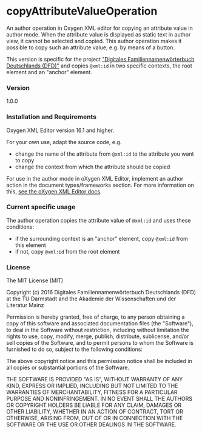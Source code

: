 # copyAttributeValueOperation

An author operation in Oxygen XML editor for copying an attribute value in author mode. When the attribute value is displayed as static text in author view, it cannot be selected and copied. This author operation makes it possible to copy such an attribute value, e.g. by means of a button.

This version is specific for the project ["Digitales Familiennamenwörterbuch Deutschlands (DFD)"](http://www.namenforschung.net/dfd/woerterbuch/liste/) and copies `@xml:id` in two specific contexts, the root element and an "anchor" element.

### Version
1.0.0

### Installation and Requirements

Oxygen XML Editor version 16.1 and higher.

For your own use, adapt the source code, e.g.

* change the name of the attribute from `@xml:id` to the attribute you want to copy
* change the context from which the attribute should be copied

For use in the author mode in oXygen XML Editor, implement an author action in the document types/frameworks section. For more information on this, [see the oXygen XML Editor docs](https://www.oxygenxml.com/doc/versions/18.0/ug-editor/tasks/dg-configuring-actions-menus-toolbar.html).

### Current specific usage

The author operation copies the attribute value of `@xml:id` and uses these conditions:

* if the surrounding context is an "anchor" element, copy `@xml:id` from this element
* if not, copy `@xml:id` from the root element

### License
The MIT License (MIT)

Copyright (c) 2016 Digitales Familiennamenwörterbuch Deutschlands (DFD) at the TU Darmstadt and the Akademie der Wissenschaften und der Literatur Mainz

Permission is hereby granted, free of charge, to any person obtaining a copy
of this software and associated documentation files (the "Software"), to deal
in the Software without restriction, including without limitation the rights
to use, copy, modify, merge, publish, distribute, sublicense, and/or sell
copies of the Software, and to permit persons to whom the Software is
furnished to do so, subject to the following conditions:

The above copyright notice and this permission notice shall be included in all
copies or substantial portions of the Software.

THE SOFTWARE IS PROVIDED "AS IS", WITHOUT WARRANTY OF ANY KIND, EXPRESS OR
IMPLIED, INCLUDING BUT NOT LIMITED TO THE WARRANTIES OF MERCHANTABILITY,
FITNESS FOR A PARTICULAR PURPOSE AND NONINFRINGEMENT. IN NO EVENT SHALL THE
AUTHORS OR COPYRIGHT HOLDERS BE LIABLE FOR ANY CLAIM, DAMAGES OR OTHER
LIABILITY, WHETHER IN AN ACTION OF CONTRACT, TORT OR OTHERWISE, ARISING FROM,
OUT OF OR IN CONNECTION WITH THE SOFTWARE OR THE USE OR OTHER DEALINGS IN THE
SOFTWARE.